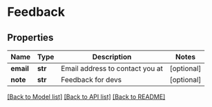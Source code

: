 # Feedback

## Properties
Name | Type | Description | Notes
------------ | ------------- | ------------- | -------------
**email** | **str** | Email address to contact you at | [optional] 
**note** | **str** | Feedback for devs | [optional] 

[[Back to Model list]](../README.md#documentation-for-models) [[Back to API list]](../README.md#documentation-for-api-endpoints) [[Back to README]](../README.md)

